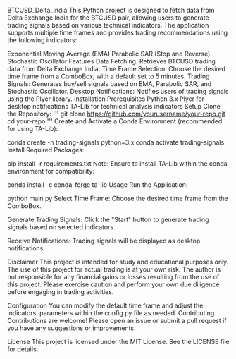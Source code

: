 BTCUSD_Delta_india
This Python project is designed to fetch data from Delta Exchange India for the BTCUSD pair, allowing users to generate trading signals based on various technical indicators. The application supports multiple time frames and provides trading recommendations using the following indicators:

Exponential Moving Average (EMA)
Parabolic SAR (Stop and Reverse)
Stochastic Oscillator
Features
Data Fetching: Retrieves BTCUSD trading data from Delta Exchange India.
Time Frame Selection: Choose the desired time frame from a ComboBox, with a default set to 5 minutes.
Trading Signals: Generates buy/sell signals based on EMA, Parabolic SAR, and Stochastic Oscillator.
Desktop Notifications: Notifies users of trading signals using the Plyer library.
Installation
Prerequisites
Python 3.x
Plyer for desktop notifications
TA-Lib for technical analysis indicators
Setup
Clone the Repository:
'''
git clone https://github.com/yourusername/your-repo.git
cd your-repo
'''
Create and Activate a Conda Environment (recommended for using TA-Lib):

conda create -n trading-signals python=3.x
conda activate trading-signals
Install Required Packages:

pip install -r requirements.txt
Note: Ensure to install TA-Lib within the conda environment for compatibility:

conda install -c conda-forge ta-lib
Usage
Run the Application:

python main.py
Select Time Frame: Choose the desired time frame from the ComboBox.

Generate Trading Signals: Click the "Start" button to generate trading signals based on selected indicators.

Receive Notifications: Trading signals will be displayed as desktop notifications.

Disclaimer
This project is intended for study and educational purposes only. The use of this project for actual trading is at your own risk. The author is not responsible for any financial gains or losses resulting from the use of this project. Please exercise caution and perform your own due diligence before engaging in trading activities.

Configuration
You can modify the default time frame and adjust the indicators' parameters within the config.py file as needed.
Contributing
Contributions are welcome! Please open an issue or submit a pull request if you have any suggestions or improvements.

License
This project is licensed under the MIT License. See the LICENSE file for details.
